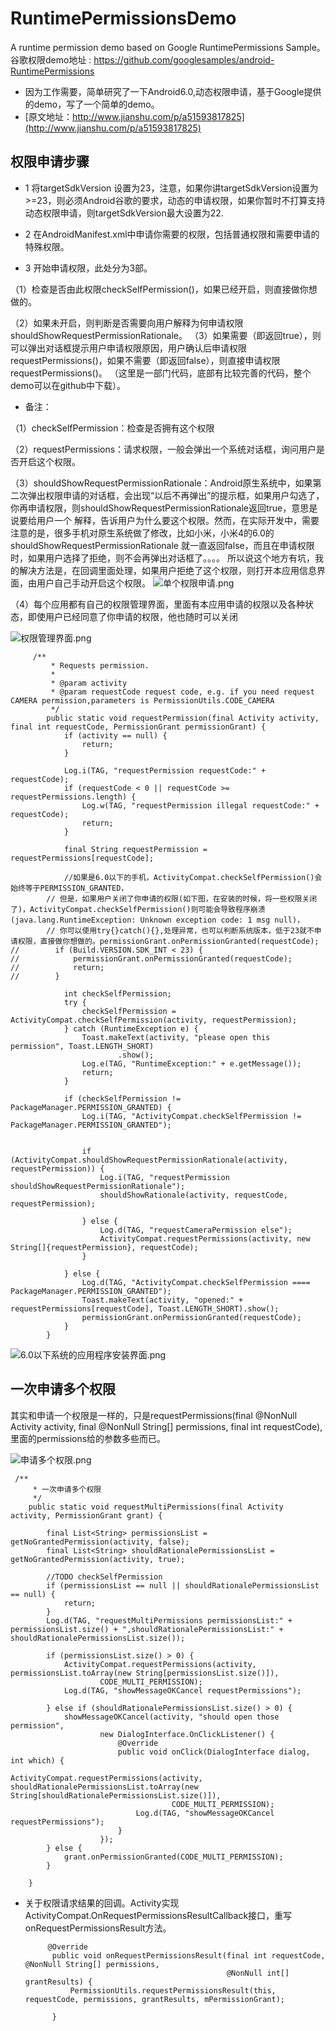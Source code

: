 # RuntimePermissionsDemo
A runtime permission demo based on Google RuntimePermissions Sample。
谷歌权限demo地址 : 
https://github.com/googlesamples/android-RuntimePermissions


* 因为工作需要，简单研究了一下Android6.0,动态权限申请，基于Google提供的demo，写了一个简单的demo。
* [原文地址：http://www.jianshu.com/p/a51593817825](http://www.jianshu.com/p/a51593817825)  

## 权限申请步骤

* 1 将targetSdkVersion 设置为23，注意，如果你讲targetSdkVersion设置为>=23，则必须Android谷歌的要求，动态的申请权限，如果你暂时不打算支持动态权限申请，则targetSdkVersion最大设置为22.

* 2  在AndroidManifest.xml中申请你需要的权限，包括普通权限和需要申请的特殊权限。

* 3 开始申请权限，此处分为3部。

（1）检查是否由此权限checkSelfPermission()，如果已经开启，则直接做你想做的。

（2）如果未开启，则判断是否需要向用户解释为何申请权限shouldShowRequestPermissionRationale。
（3）如果需要（即返回true），则可以弹出对话框提示用户申请权限原因，用户确认后申请权限requestPermissions()，如果不需要（即返回false），则直接申请权限requestPermissions()。
（这里是一部门代码，底部有比较完善的代码，整个demo可以在github中下载）。

* 备注：

（1）checkSelfPermission：检查是否拥有这个权限
 
（2）requestPermissions：请求权限，一般会弹出一个系统对话框，询问用户是否开启这个权限。
 
（3）shouldShowRequestPermissionRationale：Android原生系统中，如果第二次弹出权限申请的对话框，会出现“以后不再弹出”的提示框，如果用户勾选了，你再申请权限，则shouldShowRequestPermissionRationale返回true，意思是说要给用户一个 解释，告诉用户为什么要这个权限。然而，在实际开发中，需要注意的是，很多手机对原生系统做了修改，比如小米，小米4的6.0的shouldShowRequestPermissionRationale 就一直返回false，而且在申请权限时，如果用户选择了拒绝，则不会再弹出对话框了。。。。 所以说这个地方有坑，我的解决方法是，在回调里面处理，如果用户拒绝了这个权限，则打开本应用信息界面，由用户自己手动开启这个权限。
![单个权限申请.png](http://upload-images.jianshu.io/upload_images/1975505-8797c58a6bc35b84.png?imageMogr2/auto-orient/strip%7CimageView2/2/w/1240)

（4）每个应用都有自己的权限管理界面，里面有本应用申请的权限以及各种状态，即使用户已经同意了你申请的权限，他也随时可以关闭

![权限管理界面.png](http://upload-images.jianshu.io/upload_images/1975505-c8bc0d8e5c95cead.png?imageMogr2/auto-orient/strip%7CimageView2/2/w/1240)


         /**
             * Requests permission.
             *
             * @param activity
             * @param requestCode request code, e.g. if you need request CAMERA permission,parameters is PermissionUtils.CODE_CAMERA
             */
            public static void requestPermission(final Activity activity, final int requestCode, PermissionGrant permissionGrant) {
                if (activity == null) {
                    return;
                }
        
                Log.i(TAG, "requestPermission requestCode:" + requestCode);
                if (requestCode < 0 || requestCode >= requestPermissions.length) {
                    Log.w(TAG, "requestPermission illegal requestCode:" + requestCode);
                    return;
                }
        
                final String requestPermission = requestPermissions[requestCode];
        
                //如果是6.0以下的手机，ActivityCompat.checkSelfPermission()会始终等于PERMISSION_GRANTED，
            // 但是，如果用户关闭了你申请的权限(如下图，在安装的时候，将一些权限关闭了)，ActivityCompat.checkSelfPermission()则可能会导致程序崩溃(java.lang.RuntimeException: Unknown exception code: 1 msg null)，
            // 你可以使用try{}catch(){},处理异常，也可以判断系统版本，低于23就不申请权限，直接做你想做的。permissionGrant.onPermissionGranted(requestCode);
    //        if (Build.VERSION.SDK_INT < 23) {
    //            permissionGrant.onPermissionGranted(requestCode);
    //            return;
    //        }
        
                int checkSelfPermission;
                try {
                    checkSelfPermission = ActivityCompat.checkSelfPermission(activity, requestPermission);
                } catch (RuntimeException e) {
                    Toast.makeText(activity, "please open this permission", Toast.LENGTH_SHORT)
                            .show();
                    Log.e(TAG, "RuntimeException:" + e.getMessage());
                    return;
                }
        
                if (checkSelfPermission != PackageManager.PERMISSION_GRANTED) {
                    Log.i(TAG, "ActivityCompat.checkSelfPermission != PackageManager.PERMISSION_GRANTED");
        
        
                    if (ActivityCompat.shouldShowRequestPermissionRationale(activity, requestPermission)) {
                        Log.i(TAG, "requestPermission shouldShowRequestPermissionRationale");
                        shouldShowRationale(activity, requestCode, requestPermission);
        
                    } else {
                        Log.d(TAG, "requestCameraPermission else");
                        ActivityCompat.requestPermissions(activity, new String[]{requestPermission}, requestCode);
                    }
        
                } else {
                    Log.d(TAG, "ActivityCompat.checkSelfPermission ==== PackageManager.PERMISSION_GRANTED");
                    Toast.makeText(activity, "opened:" + requestPermissions[requestCode], Toast.LENGTH_SHORT).show();
                    permissionGrant.onPermissionGranted(requestCode);
                }
            }
            
![6.0以下系统的应用程序安装界面.png](http://upload-images.jianshu.io/upload_images/1975505-ec1877b089a98891.png?imageMogr2/auto-orient/strip%7CimageView2/2/w/1240)
       

## 一次申请多个权限
其实和申请一个权限是一样的，只是requestPermissions(final @NonNull Activity activity,
            final @NonNull String[] permissions, final int requestCode),里面的permissions给的参数多些而已。

![申请多个权限.png](http://upload-images.jianshu.io/upload_images/1975505-010c521fdfc20714.png?imageMogr2/auto-orient/strip%7CimageView2/2/w/1240)

     /**
         * 一次申请多个权限
         */
        public static void requestMultiPermissions(final Activity activity, PermissionGrant grant) {
    
            final List<String> permissionsList = getNoGrantedPermission(activity, false);
            final List<String> shouldRationalePermissionsList = getNoGrantedPermission(activity, true);
    
            //TODO checkSelfPermission
            if (permissionsList == null || shouldRationalePermissionsList == null) {
                return;
            }
            Log.d(TAG, "requestMultiPermissions permissionsList:" + permissionsList.size() + ",shouldRationalePermissionsList:" + shouldRationalePermissionsList.size());
    
            if (permissionsList.size() > 0) {
                ActivityCompat.requestPermissions(activity, permissionsList.toArray(new String[permissionsList.size()]),
                        CODE_MULTI_PERMISSION);
                Log.d(TAG, "showMessageOKCancel requestPermissions");
    
            } else if (shouldRationalePermissionsList.size() > 0) {
                showMessageOKCancel(activity, "should open those permission",
                        new DialogInterface.OnClickListener() {
                            @Override
                            public void onClick(DialogInterface dialog, int which) {
                                ActivityCompat.requestPermissions(activity, shouldRationalePermissionsList.toArray(new String[shouldRationalePermissionsList.size()]),
                                        CODE_MULTI_PERMISSION);
                                Log.d(TAG, "showMessageOKCancel requestPermissions");
                            }
                        });
            } else {
                grant.onPermissionGranted(CODE_MULTI_PERMISSION);
            }
    
        }
        
        
* 关于权限请求结果的回调。Activity实现ActivityCompat.OnRequestPermissionsResultCallback接口，重写onRequestPermissionsResult方法。    

	       @Override
	        public void onRequestPermissionsResult(final int requestCode, @NonNull String[] permissions,
	                                               @NonNull int[] grantResults) {
	            PermissionUtils.requestPermissionsResult(this, requestCode, permissions, grantResults, mPermissionGrant);
	    
	        }

 